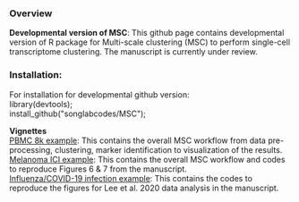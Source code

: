 ### Overview

**Developmental version of MSC**: This github page contains developmental version of R package for Multi-scale clustering (MSC) to perform single-cell transcriptome clustering. The manuscript is currently under review.

### Installation:

For installation for developmental github version:  
library(devtools);  
install_github("songlabcodes/MSC");

**Vignettes**  
[PBMC 8k example](http://htmlpreview.github.io/?https://github.com/songlabcodes/MSC/blob/main/vignettes/8k_PBMC_Example.html): This contains the overall MSC workflow from data pre-processing, clustering, marker identification to visualization of the results.  
[Melanoma ICI example](http://htmlpreview.github.io/?https://github.com/songlabcodes/MSC/blob/main/vignettes/Jerby_Arnon_et_al_2018_example.html): This contains the overall MSC workflow and codes to reproduce Figures 6 & 7 from the manuscript.  
[Influenza/COVID-19 infection example](http://htmlpreview.github.io/?https://github.com/songlabcodes/MSC/blob/main/vignettes/Lee_et_al_2020_example.html): This contains the codes to reproduce the figures for Lee et al. 2020 data analysis in the manuscript.